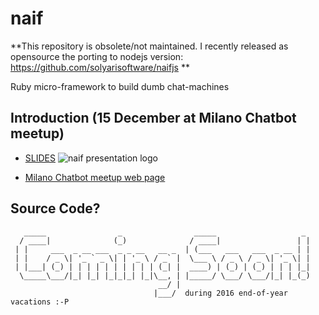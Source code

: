 # naif

**This repository is obsolete/not maintained. I recently released as opensource the porting to nodejs version: https://github.com/solyarisoftware/naifjs **

Ruby micro-framework to build dumb chat-machines

## Introduction (15 December at Milano Chatbot meetup)

* [SLIDES](https://medium.com/@solyarisoftware/naif-ruby-micro-framework-to-build-dumb-chat-machines-5c552a8c8f7e#.exp91nt72)
  ![naif presentation logo](https://cdn-images-1.medium.com/max/1000/1*cjrKtOHTFo9r3bcCR45_mw.png)

* [Milano Chatbot meetup web page](https://www.meetup.com/it-IT/Milano-Chatbots-Meetup/events/235776931/)


## Source Code?
```
   _____                _                _____                   _ 
  / ____|              (_)              / ____|                 | |
 | |     ___  _ __ ___  _ _ __   __ _  | (___   ___   ___  _ __ | |
 | |    / _ \| '_ ` _ \| | '_ \ / _` |  \___ \ / _ \ / _ \| '_ \| |
 | |___| (_) | | | | | | | | | | (_| |  ____) | (_) | (_) | | | |_|
  \_____\___/|_| |_| |_|_|_| |_|\__, | |_____/ \___/ \___/|_| |_(_)
                                 __/ |                             
                                |___/  during 2016 end-of-year vacations :-P            
                                
```
